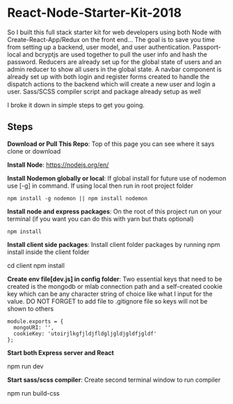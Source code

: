 # React-Node-Starter-Kit-2018

So I built this full stack starter kit for web developers using both Node with Create-React-App/Redux on the front end... The goal is to save you time from setting up a backend, user model, and user authentication. Passport-local and bcryptjs are used together to pull the user info and hash the password. Reducers are already set up for the global state of users and an admin reducer to show all users in the global state. A navbar component is already set up with both login and register forms created to handle the dispatch actions to the backend which will create a new user and login a user. Sass/SCSS compiler script and package already setup as well

I broke it down in simple steps to get you going.

**Steps**
---------

**Download or Pull This Repo**:
	Top of this page you can see where it says clone or download

 **Install Node**:
	https://nodejs.org/en/

**Install Nodemon globally or local**:
If global install for future use of nodemon use [-g] in command. If using local then run in root project folder

    npm install -g nodemon || npm install nodemon

 **Install node and express packages**:
On the root of this project run on your terminal (if you want you can do this with yarn but thats optional)
    
    npm install
    

**Install client side packages**:
Install client folder packages by running npm install inside the client folder

  cd client
  npm install

 **Create env file[dev.js] in config folder**:
Two essential keys that need to be created is the mongodb or mlab connection path and a self-created cookie key which can be any character string of choice like what I input for the value. DO NOT FORGET to add file to .gitignore file so keys will not be shown to others
    
    module.exports = {
      mongoURI: '',
      cookieKey: 'utoirjlkgfjldjfldgljgldjgldfjgldf'
    };


**Start both Express server and React**

  npm run dev

**Start sass/scss compiler**:
Create second terminal window to run compiler

  npm run build-css